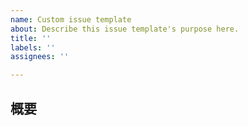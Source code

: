 ```yaml
---
name: Custom issue template
about: Describe this issue template's purpose here.
title: ''
labels: ''
assignees: ''

---
```


## 概要
